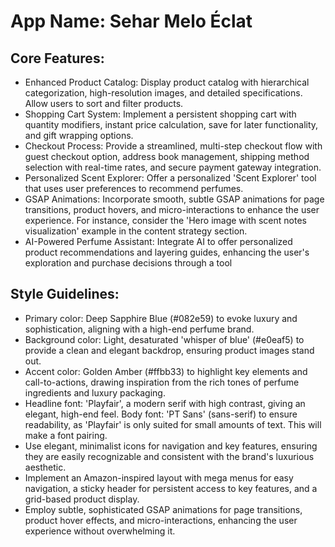 # **App Name**: Sehar Melo Éclat

## Core Features:

- Enhanced Product Catalog: Display product catalog with hierarchical categorization, high-resolution images, and detailed specifications. Allow users to sort and filter products.
- Shopping Cart System: Implement a persistent shopping cart with quantity modifiers, instant price calculation, save for later functionality, and gift wrapping options.
- Checkout Process: Provide a streamlined, multi-step checkout flow with guest checkout option, address book management, shipping method selection with real-time rates, and secure payment gateway integration.
- Personalized Scent Explorer: Offer a personalized 'Scent Explorer' tool that uses user preferences to recommend perfumes.
- GSAP Animations: Incorporate smooth, subtle GSAP animations for page transitions, product hovers, and micro-interactions to enhance the user experience. For instance, consider the 'Hero image with scent notes visualization' example in the content strategy section.
- AI-Powered Perfume Assistant: Integrate AI to offer personalized product recommendations and layering guides, enhancing the user's exploration and purchase decisions through a tool

## Style Guidelines:

- Primary color: Deep Sapphire Blue (#082e59) to evoke luxury and sophistication, aligning with a high-end perfume brand.
- Background color: Light, desaturated 'whisper of blue' (#e0eaf5) to provide a clean and elegant backdrop, ensuring product images stand out.
- Accent color: Golden Amber (#ffbb33) to highlight key elements and call-to-actions, drawing inspiration from the rich tones of perfume ingredients and luxury packaging.
- Headline font: 'Playfair', a modern serif with high contrast, giving an elegant, high-end feel. Body font: 'PT Sans' (sans-serif) to ensure readability, as 'Playfair' is only suited for small amounts of text. This will make a font pairing.
- Use elegant, minimalist icons for navigation and key features, ensuring they are easily recognizable and consistent with the brand's luxurious aesthetic.
- Implement an Amazon-inspired layout with mega menus for easy navigation, a sticky header for persistent access to key features, and a grid-based product display.
- Employ subtle, sophisticated GSAP animations for page transitions, product hover effects, and micro-interactions, enhancing the user experience without overwhelming it.
